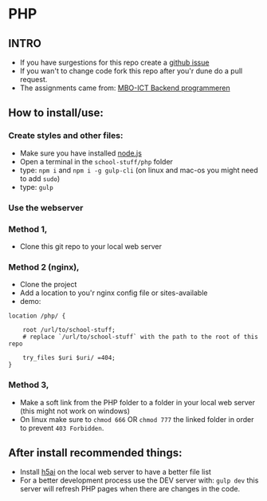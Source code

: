 # PHP

## INTRO
- If you have surgestions for this repo create a [github issue](https://github.com/mjarkk/school-stuff/issues)
- If you wan't to change code fork this repo after you'r dune do a pull request.
- The assignments came from: [MBO-ICT Backend programmeren](https://www.bol.com/nl/p/mbo-ict-backend-programmeren/9200000056845953/)

## How to install/use:

### Create styles and other files:
- Make sure you have installed [node.js](https://nodejs.org/en/)
- Open a terminal in the `school-stuff/php` folder
- type: `npm i` and `npm i -g gulp-cli` (on linux and mac-os you might need to add `sudo`)
- type: `gulp`

### Use the webserver
### Method 1,
- Clone this git repo to your local web server

### Method 2 (nginx),
- Clone the project
- Add a location to you'r nginx config file or sites-available  
- demo:
```
location /php/ {

    root /url/to/school-stuff;
    # replace `/url/to/school-stuff` with the path to the root of this repo

    try_files $uri $uri/ =404;
}
```

### Method 3,
- Make a soft link from the PHP folder to a folder in your local web server (this might not work on windows)
- On linux make sure to `chmod 666` OR `chmod 777` the linked folder in order to prevent `403 Forbidden`.

## After install recommended things:
- Install [h5ai](https://larsjung.de/h5ai/) on the local web server to have a better file list
- For a better development process use the DEV server with: `gulp dev` this server will refresh PHP pages when there are changes in the code.
